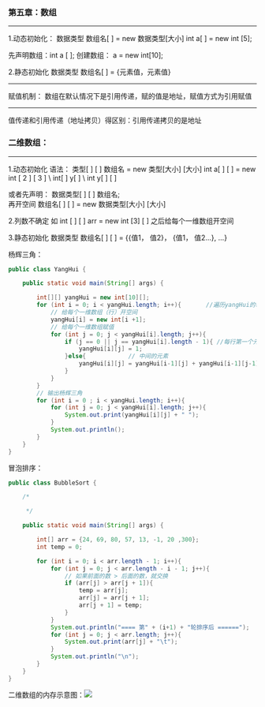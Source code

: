 ### 第五章：数组

------

1.动态初始化：
数据类型 数组名[ ] = new 数据类型[大小]
int a[ ] = new int [5];	

先声明数组：int a [ ];
创建数组： a = new int[10];

2.静态初始化
数据类型 数组名[ ] = {元素值，元素值}

------

赋值机制：
数组在默认情况下是引用传递，赋的值是地址，赋值方式为引用赋值

------

值传递和引用传递（地址拷贝）得区别：引用传递拷贝的是地址



### 二维数组：

------

1.动态初始化
语法： 类型[ ] [ ]   数组名 = new 类型[大小] [大小]
int a[ ] [ ] = new int [ 2 ] [ 3 ]	  \     int[ ]  y[ ]        \        int y[ ] [ ]

或者先声明：
数据类型[ ] [ ]   数组名;	
再开空间
数组名[ ] [ ] = new 数据类型[大小] [大小]

2.列数不确定
如	int [ ] [ ] arr = new  int [3] [ ]
之后给每个一维数组开空间

3.静态初始化
数据类型 数组名[ ] [ ] = {{值1， 值2}， {值1， 值2...}, ...}



杨辉三角：

```java
public class YangHui {

	public static void main(String[] args) {

		int[][] yangHui = new int[10][];
		for (int i = 0; i < yangHui.length; i++){       //遍历yangHui的每个元素
			// 给每个一维数组（行）开空间
			yangHui[i] = new int[i +1];
			// 给每个一维数组赋值
			for (int j = 0; j < yangHui[i].length; j++){
				if (j == 0 || j == yangHui[i].length - 1){ //每行第一个元素和最后一个元素为1
					yangHui[i][j] = 1;
				}else{            // 中间的元素
					yangHui[i][j] = yangHui[i-1][j] + yangHui[i-1][j-1];
				}
			}
		}
		// 输出杨辉三角
		for (int i = 0 ; i < yangHui.length; i++){
			for (int j = 0; j < yangHui[i].length; j++){
				System.out.print(yangHui[i][j] + " ");
			}
			System.out.println();
		}
	}
}
```



冒泡排序：

```java
public class BubbleSort {

	/*

	 */

	public static void main(String[] args) {

		int[] arr = {24, 69, 80, 57, 13, -1, 20 ,300};
		int temp = 0;

		for (int i = 0; i < arr.length - 1; i++){
			for (int j = 0; j < arr.length - i - 1; j++){
				// 如果前面的数 > 后面的数，就交换
				if (arr[j] > arr[j + 1]){
					temp = arr[j];
					arr[j] = arr[j + 1];
					arr[j + 1] = temp;
				}
			}
			System.out.println("==== 第" + (i+1) + "轮排序后 ======");
			for (int j = 0; j < arr.length; j++){
				System.out.print(arr[j] + "\t");
			}
			System.out.println("\n");
		}
	}
}
```



二维数组的内存示意图：![](C:\Users\86136\Desktop\微信图片_20220407172651.jpg)